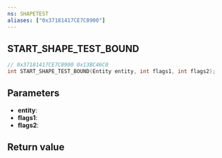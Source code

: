 ```yaml
---
ns: SHAPETEST
aliases: ["0x37181417CE7C8900"]
---
```

## START_SHAPE_TEST_BOUND

```c
// 0x37181417CE7C8900 0x13BC46C0
int START_SHAPE_TEST_BOUND(Entity entity, int flags1, int flags2);
```


## Parameters
* **entity**: 
* **flags1**: 
* **flags2**: 

## Return value
